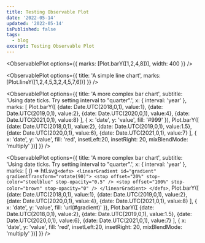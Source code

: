 ```yaml
---
title: Testing Observable Plot
date: '2022-05-14'
updated: '2022-05-14'
isPublished: false
tags:
  - blog
excerpt: Testing Observable Plot
---
```


<script>
    import ObservablePlot from '$lib/components/ObservablePlot.svelte';
    import * as Plot from '@observablehq/plot';
	import * as htl from 'htl';

    let a = 100;
    let b = 0;

</script>

<ObservablePlot
options={{
		marks: [Plot.barY([1,2,4,8])],
    width: 400
	}} />

<ObservablePlot
options={{
		title: 'A simple line chart',
		marks: [Plot.lineY([1,2,4,5,3,2,4,5,7,6])]
	}} />

<ObservablePlot
options={{
		title: 'A more complex bar chart',
		subtitle: 'Using date ticks. Try setting interval to "quarter".',
		x: { interval: 'year' },
		marks: [
			Plot.barY([
				{date: Date.UTC(2018,0,1), value:1},
				{date: Date.UTC(2019,0,1), value:2},
				{date: Date.UTC(2020,0,1), value:4},
				{date: Date.UTC(2021,0,1), value:8}
			], { x: 'date', y: 'value', fill: '#999' }),
			Plot.barY([
				{date: Date.UTC(2018,0,1), value:2},
				{date: Date.UTC(2019,0,1), value:1.5},
				{date: Date.UTC(2020,0,1), value:6},
				{date: Date.UTC(2021,0,1), value:7}
			], {
				x: 'date',
				y: 'value',
				fill: 'red',
				insetLeft:20,
				insetRight: 20,
				mixBlendMode: 'multiply'
			})]
	}} />

<ObservablePlot
options={{
		title: 'A more complex bar chart',
		subtitle: 'Using date ticks. Try setting interval to "quarter".',
		x: { interval: 'year' },
		marks: [
			() => htl.svg`<defs>
				<linearGradient id="gradient" gradientTransform="rotate(90)">
					<stop offset="20%" stop-color="steelblue" stop-opacity="0.5" />
					<stop offset="100%" stop-color="brown" stop-opacity="0" />
				</linearGradient>
				</defs>`,
			Plot.barY([
				{date: Date.UTC(2018,0,1), value:1},
				{date: Date.UTC(2019,0,1), value:2},
				{date: Date.UTC(2020,0,1), value:4},
				{date: Date.UTC(2021,0,1), value:8}
			], { x: 'date', y: 'value', fill: 'url(#gradient)' }),
			Plot.barY([
				{date: Date.UTC(2018,0,1), value:2},
				{date: Date.UTC(2019,0,1), value:1.5},
				{date: Date.UTC(2020,0,1), value:6},
				{date: Date.UTC(2021,0,1), value:7}
			], {
				x: 'date',
				y: 'value',
				fill: 'red',
				insetLeft:20,
				insetRight: 20,
				mixBlendMode: 'multiply'
			})]
	}} />
